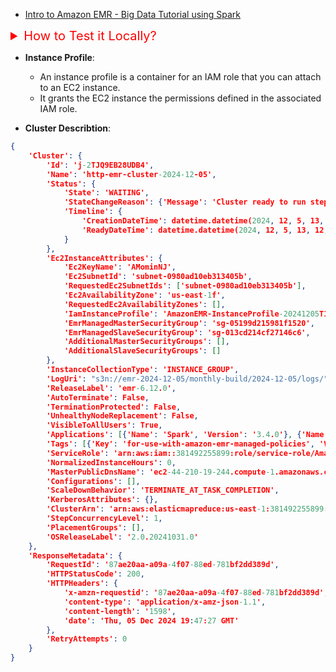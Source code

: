-   [Intro to Amazon EMR - Big Data Tutorial using Spark](https://www.youtube.com/watch?v=8bOgOvz6Tcg&t=667s)

<details><summary style="font-size:20px;color:Red">How to Test it Locally?</summary>

-   **Assumptions**:

    -   Following Environment Variable are Configured:
        -   `export PYSPARK_PYTHON="python3"`
        -   `export PYSPARK_DRIVER_PYTHON="python3"`
        -   `export SPARK_HOME="/usr/local/spark-3.3.3-bin-hadoop3"`
        -   `export PATH=$SPARK_HOME/bin:$PATH`
        -   `export PATH="/usr/local/opt/openjdk@11/bin:${PATH}"`

-   `$ cae ds-env` --> Activate Conada environment which contain PySpark
-   `$ spark-submit emr_tutorial/main.py --data_source $DATA/restaurant_violations.csv --output_uri $DATA/TEST` --> Submit your PySpark to the Cluster.

</details>

-   **Instance Profile**:

    -   An instance profile is a container for an IAM role that you can attach to an EC2 instance.
    -   It grants the EC2 instance the permissions defined in the associated IAM role.

-   **Cluster Describtion**:

```json
{
    'Cluster': {
        'Id': 'j-2TJQ9EB28UDB4',
        'Name': 'http-emr-cluster-2024-12-05',
        'Status': {
            'State': 'WAITING',
            'StateChangeReason': {'Message': 'Cluster ready to run steps.'},
            'Timeline': {
                'CreationDateTime': datetime.datetime(2024, 12, 5, 13, 6, 43, 650000, tzinfo=tzlocal()),
                'ReadyDateTime': datetime.datetime(2024, 12, 5, 13, 12, 3, 125000, tzinfo=tzlocal())
            }
        },
        'Ec2InstanceAttributes': {
            'Ec2KeyName': 'AMominNJ',
            'Ec2SubnetId': 'subnet-0980ad10eb313405b',
            'RequestedEc2SubnetIds': ['subnet-0980ad10eb313405b'],
            'Ec2AvailabilityZone': 'us-east-1f',
            'RequestedEc2AvailabilityZones': [],
            'IamInstanceProfile': 'AmazonEMR-InstanceProfile-20241205T130626',
            'EmrManagedMasterSecurityGroup': 'sg-05199d215981f1520',
            'EmrManagedSlaveSecurityGroup': 'sg-013cd214cf27146c6',
            'AdditionalMasterSecurityGroups': [],
            'AdditionalSlaveSecurityGroups': []
        },
        'InstanceCollectionType': 'INSTANCE_GROUP',
        'LogUri': "s3n://emr-2024-12-05/monthly-build/2024-12-05/logs/",
        'ReleaseLabel': 'emr-6.12.0',
        'AutoTerminate': False,
        'TerminationProtected': False,
        'UnhealthyNodeReplacement': False,
        'VisibleToAllUsers': True,
        'Applications': [{'Name': 'Spark', 'Version': '3.4.0'}, {'Name': 'Zeppelin', 'Version': '0.10.1'}],
        'Tags': [{'Key': 'for-use-with-amazon-emr-managed-policies', 'Value': 'true'}],
        'ServiceRole': 'arn:aws:iam::381492255899:role/service-role/AmazonEMR-ServiceRole-20241205T130642',
        'NormalizedInstanceHours': 0,
        'MasterPublicDnsName': 'ec2-44-210-19-244.compute-1.amazonaws.com',
        'Configurations': [],
        'ScaleDownBehavior': 'TERMINATE_AT_TASK_COMPLETION',
        'KerberosAttributes': {},
        'ClusterArn': 'arn:aws:elasticmapreduce:us-east-1:381492255899:cluster/j-2TJQ9EB28UDB4',
        'StepConcurrencyLevel': 1,
        'PlacementGroups': [],
        'OSReleaseLabel': '2.0.20241031.0'
    },
    'ResponseMetadata': {
        'RequestId': '87ae20aa-a09a-4f07-88ed-781bf2dd389d',
        'HTTPStatusCode': 200,
        'HTTPHeaders': {
            'x-amzn-requestid': '87ae20aa-a09a-4f07-88ed-781bf2dd389d',
            'content-type': 'application/x-amz-json-1.1',
            'content-length': '1598',
            'date': 'Thu, 05 Dec 2024 19:47:27 GMT'
        },
        'RetryAttempts': 0
    }
}
```
